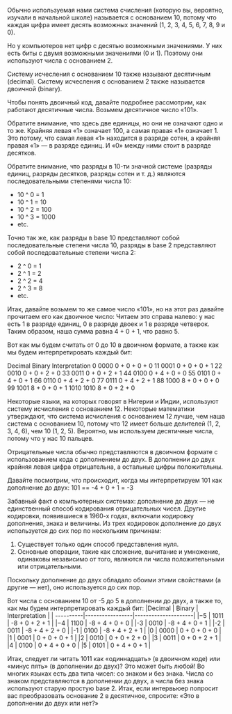 Обычно используемая нами система счисления (которую вы, вероятно, изучали в начальной школе) называется с основанием 10, 
потому что каждая цифра имеет десять возможных значений (1, 2, 3, 4, 5, 6, 7, 8, 9 и 0).

Но у компьютеров нет цифр с десятью возможными значениями. У них есть биты с двумя возможными значениями (0 и 1). 
Поэтому они используют числа с основанием 2.

Систему исчесления с основанием 10 также называют десятичным (decimal). 
Систему исчесления с основанием 2 также называется двоичной (binary).

Чтобы понять двоичный код, давайте подробнее рассмотрим, как работают десятичные числа. Возьмем десятичное число «101».

Обратите внимание, что здесь две единицы, но они не означают одно и то же. 
Крайняя левая «1» означает 100, а самая правая «1» означает 1. 
Это потому, что самая левая «1» находится в разряде сотен, а крайняя правая «1» — в разряде единиц. 
И «0» между ними стоит в разряде десятков.

Обратите внимание, что разряды в 10-ти значной системе (разряды единиц, разряды десятков, разряды сотен и т. д.) 
являются последовательными степенями числа 10:
* 10 ^ 0 = 1
* 10 ^ 1 = 10
* 10 ^ 2 = 100
* 10 ^ 3 = 1000
* etc.

Точно так же, как разряды в base 10 представляют собой последовательные степени числа 10, 
разряды в base 2 представляют собой последовательные степени числа 2:
* 2 ^ 0 = 1
* 2 ^ 1 = 2
* 2 ^ 2 = 4
* 2 ^ 3 = 8
* etc.

Итак, давайте возьмем то же самое число «101», но на этот раз давайте прочитаем его как двоичное число:
Читаем это справа налево: у нас есть 1 в разряде единиц, 0 в разряде двоек и 1 в разряде четверок. 
Таким образом, наша сумма равна 4 + 0 + 1, что равно 5.

Вот как мы будем считать от 0 до 10 в двоичном формате, а также как мы будем интерпретировать каждый бит:

Decimal         Binary            Interpretation
0	            0000	          0 + 0 + 0 + 0
11	            0001	          0 + 0 + 0 + 1
22	            0010	          0 + 0 + 2 + 0
33	            0011	          0 + 0 + 2 + 1
44	            0100	          0 + 4 + 0 + 0
55	            0101	          0 + 4 + 0 + 1
66	            0110	          0 + 4 + 2 + 0
77	            0111	          0 + 4 + 2 + 1
88	            1000	          8 + 0 + 0 + 0
99	            1001	          8 + 0 + 0 + 1
1010	        1010	          8 + 0 + 2 + 0

Некоторые языки, на которых говорят в Нигерии и Индии, используют систему исчисления c основанием 12.
Некоторые математики утверждают, что система исчисления с основанием 12 лучше, чем наша система с основанием 10, 
потому что 12 имеет больше делителей (1, 2, 3, 4, 6), чем 10 (1, 2, 5). Вероятно, мы используем десятичные числа, 
потому что у нас 10 пальцев.

Отрицательные числа обычно представляются в двоичном формате с использованием кода с дополнением до двух. 
В дополнении до двух крайняя левая цифра отрицательна, а остальные цифры положительны.

Давайте посмотрим, что происходит, когда мы интерпретируем 101 как дополнение до двух:
101 == -4 + 0 + 1 = -3

Забавный факт о компьютерных системах: дополнение до двух — не единственный способ кодирования отрицательных чисел. 
Другие кодировки, появившиеся в 1960-х годах, включали кодировку дополнения, знака и величины.
Из трех кодировок дополнение до двух используется до сих пор по нескольким причинам:
1. Существует только один способ представления нуля.
2. Основные операции, такие как сложение, вычитание и умножение, одинаковы независимо от того, являются ли числа положительными или отрицательными.

Поскольку дополнение до двух обладало обоими этими свойствами (а другие — нет), оно используется до сих пор.

Вот числа с основанием 10 от -5 до 5 в дополнении до двух, а также то, как мы будем интерпретировать каждый бит:
|Decimal    |    Binary       |    Interpretation   |
| ----------|-----------------|---------------------|
|−5	        |      1011	      |    -8 + 0 + 2 + 1   |
|−4	        |      1100	      |    -8 + 4 + 0 + 0   |
|-3	        |      0010	      |    -8 + 4 + 0 + 1   |
|-2	        |      0011	      |    -8 + 4 + 2 + 0   |
|-1	        |      0100	      |    -8 + 4 + 2 + 1   |
|0          |      0000	      |    0 + 0 + 0 + 0    |
|1	        |      0001	      |    0 + 0 + 0 + 1    |
|2	        |      0010	      |    0 + 0 + 2 + 0    |
|3	        |      0011	      |    0 + 0 + 2 + 1    |
|4	        |      0100	      |    0 + 4 + 0 + 0    |
|5    	    |      0101	      |    0 + 4 + 0 + 1    |

Итак, следует ли читать 1011 как «одиннадцать» (в двоичном коде) или «минус пять» (в дополнении до двух)? 
Это может быть любой! Во многих языках есть два типа чисел: со знаком и без знака. Числа со знаком представляются в дополнении до двух, 
а числа без знака используют старую простую base 2. Итак, если интервьюер попросит вас преобразовать основание 2 в десятичное, 
спросите: «Это в дополнении до двух или нет?»
